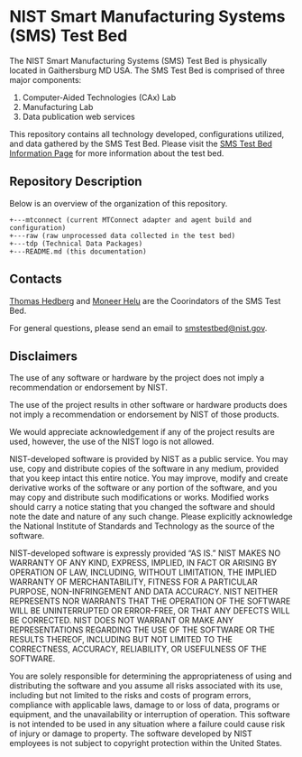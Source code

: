 # NIST Smart Manufacturing Systems (SMS) Test Bed

The NIST Smart Manufacturing Systems (SMS) Test Bed is physically located in Gaithersburg MD USA. The SMS Test Bed is comprised of three major components:

1. Computer-Aided Technologies (CAx) Lab
2. Manufacturing Lab
3. Data publication web services

This repository contains all technology developed, configurations utilized, and data gathered by the SMS Test Bed. Please visit the [SMS Test Bed Information Page](http://smstestbed.nist.gov) for more information about the test bed.

## Repository Description

Below is an overview of the organization of this repository.

```
+---mtconnect (current MTConnect adapter and agent build and configuration)
+---raw (raw unprocessed data collected in the test bed)
+---tdp (Technical Data Packages)
+---README.md (this documentation)
```

## Contacts

[Thomas Hedberg](https://www.nist.gov/people/thomas-hedberg) and [Moneer Helu](https://www.nist.gov/people/moneer-helu) are the Coorindators of the SMS Test Bed. 

For general questions, please send an email to smstestbed@nist.gov.

## Disclaimers

The use of any software or hardware by the project does not imply a recommendation or endorsement by NIST.

The use of the project results in other software or hardware products does not imply a recommendation or endorsement by NIST of those products.

We would appreciate acknowledgement if any of the project results are used, however, the use of the NIST logo is not allowed.

NIST-developed software is provided by NIST as a public service. You may use, copy and distribute copies of the software in any medium, provided that you keep intact this entire notice. You may improve, modify and create derivative works of the software or any portion of the software, and you may copy and distribute such modifications or works. Modified works should carry a notice stating that you changed the software and should note the date and nature of any such change. Please explicitly acknowledge the National Institute of Standards and Technology as the source of the software.

NIST-developed software is expressly provided “AS IS.” NIST MAKES NO WARRANTY OF ANY KIND, EXPRESS, IMPLIED, IN FACT OR ARISING BY OPERATION OF LAW, INCLUDING, WITHOUT LIMITATION, THE IMPLIED WARRANTY OF MERCHANTABILITY, FITNESS FOR A PARTICULAR PURPOSE, NON-INFRINGEMENT AND DATA ACCURACY. NIST NEITHER REPRESENTS NOR WARRANTS THAT THE OPERATION OF THE SOFTWARE WILL BE UNINTERRUPTED OR ERROR-FREE, OR THAT ANY DEFECTS WILL BE CORRECTED. NIST DOES NOT WARRANT OR MAKE ANY REPRESENTATIONS REGARDING THE USE OF THE SOFTWARE OR THE RESULTS THEREOF, INCLUDING BUT NOT LIMITED TO THE CORRECTNESS, ACCURACY, RELIABILITY, OR USEFULNESS OF THE SOFTWARE.

You are solely responsible for determining the appropriateness of using and distributing the software and you assume all risks associated with its use, including but not limited to the risks and costs of program errors, compliance with applicable laws, damage to or loss of data, programs or equipment, and the unavailability or interruption of operation. This software is not intended to be used in any situation where a failure could cause risk of injury or damage to property. The software developed by NIST employees is not subject to copyright protection within the United States.
